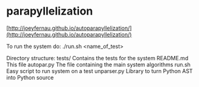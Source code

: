 # parapyllelization

[http://joeyfernau.github.io/autoparapyllelization/](http://joeyfernau.github.io/autoparapyllelization/)

To run the system do:
  ./run.sh <name_of_test>

Directory structure:
  tests/            Contains the tests for the system
  README.md         This file
  autopar.py        The file containing the main system algorithms
  run.sh            Easy script to run system on a test
  unparser.py       Library to turn Python AST into Python source

